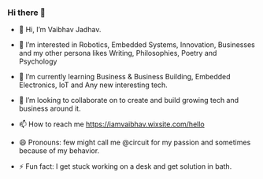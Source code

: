 ### Hi there 👋

- 👋 Hi, I’m Vaibhav Jadhav.
- 👀 I’m interested in Robotics, Embedded Systems, Innovation, Businesses and my other persona likes Writing, Philosophies, Poetry and Psychology
- 🌱 I’m currently learning Business & Business Building, Embedded Electronics, IoT and Any new interesting tech.
- 💞️ I’m looking to collaborate on to create and build growing tech and business around it.
- 📫 How to reach me https://iamvaibhav.wixsite.com/hello


- 😄 Pronouns: few might call me @circuit for my passion and sometimes because of my behavior.
- ⚡ Fun fact: I get stuck working on a desk and get solution in bath.


<!--
**circuit-activebuildings/circuit-activebuildings** is a ✨ _special_ ✨ repository because its `README.md` (this file) appears on your GitHub profile.
-->
